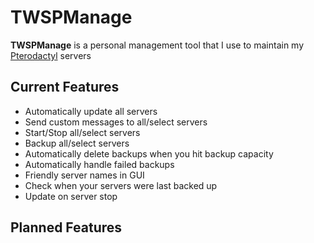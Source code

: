# TWSPManage
**TWSPManage** is a personal management tool that I use to maintain my [Pterodactyl](https://github.com/pterodactyl) servers
## Current Features
- Automatically update all servers
- Send custom messages to all/select servers
- Start/Stop all/select servers
- Backup all/select servers
- Automatically delete backups when you hit backup capacity
- Automatically handle failed backups
- Friendly server names in GUI
- Check when your servers were last backed up
- Update on server stop

## Planned Features

